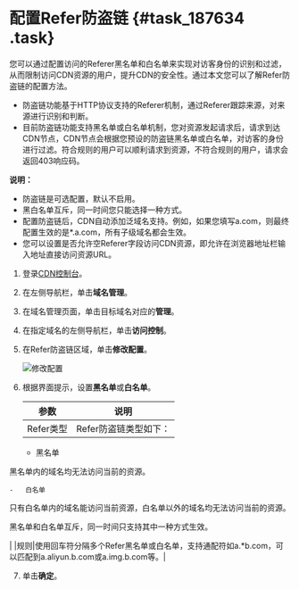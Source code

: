 # 配置Refer防盗链 {#task_187634 .task}

您可以通过配置访问的Referer黑名单和白名单来实现对访客身份的识别和过滤，从而限制访问CDN资源的用户，提升CDN的安全性。通过本文您可以了解Refer防盗链的配置方法。

-   防盗链功能基于HTTP协议支持的Referer机制，通过Referer跟踪来源，对来源进行识别和判断。
-   目前防盗链功能支持黑名单或白名单机制，您对资源发起请求后，请求到达CDN节点，CDN节点会根据您预设的防盗链黑名单或白名单，对访客的身份进行过滤。符合规则的用户可以顺利请求到资源，不符合规则的用户，请求会返回403响应码。

**说明：** 

-   防盗链是可选配置，默认不启用。
-   黑白名单互斥，同一时间您只能选择一种方式。
-   配置防盗链后，CDN自动添加泛域名支持。例如，如果您填写a.com，则最终配置生效的是\*.a.com，所有子级域名都会生效。
-   您可以设置是否允许空Referer字段访问CDN资源，即允许在浏览器地址栏输入地址直接访问资源URL。

1.  登录[CDN控制台](https://cdn.console.aliyun.com)。
2.  在左侧导航栏，单击**域名管理**。
3.  在域名管理页面，单击目标域名对应的**管理**。
4.  在指定域名的左侧导航栏，单击**访问控制**。
5.  在Refer防盗链区域，单击**修改配置**。 

    ![修改配置](http://static-aliyun-doc.oss-cn-hangzhou.aliyuncs.com/assets/img/5151/15665317837279_zh-CN.png)

6.  根据界面提示，设置**黑名单**或**白名单**。 

    |参数|说明|
    |--|--|
    |Refer类型| Refer防盗链类型如下：

    -   黑名单

黑名单内的域名均无法访问当前的资源。

    -   白名单

只有白名单内的域名能访问当前资源，白名单以外的域名均无法访问当前的资源。

 黑名单和白名单互斥，同一时间只支持其中一种方式生效。

 |
    |规则|使用回车符分隔多个Refer黑名单或白名单，支持通配符如a.\*b.com，可以匹配到a.aliyun.b.com或a.img.b.com等。|

7.  单击**确定**。

